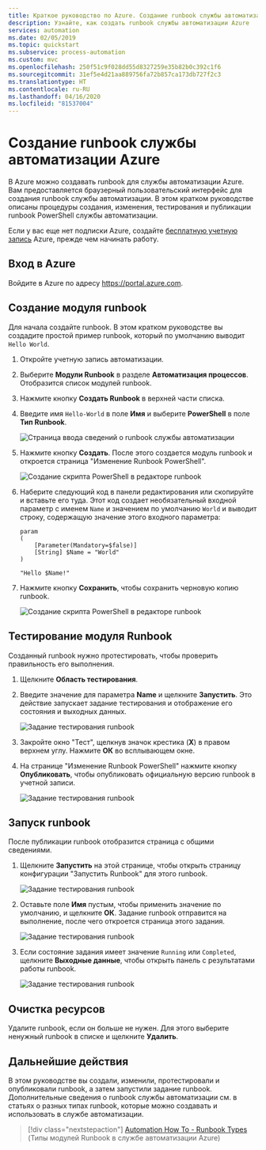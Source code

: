 ```yaml
---
title: Краткое руководство по Azure. Создание runbook службы автоматизации Azure | Документация Майкрософт
description: Узнайте, как создать runbook службы автоматизации Azure
services: automation
ms.date: 02/05/2019
ms.topic: quickstart
ms.subservice: process-automation
ms.custom: mvc
ms.openlocfilehash: 250f51c9f028dd55d8327259e35b82b0c392c1f6
ms.sourcegitcommit: 31ef5e4d21aa889756fa72b857ca173db727f2c3
ms.translationtype: HT
ms.contentlocale: ru-RU
ms.lasthandoff: 04/16/2020
ms.locfileid: "81537004"
---
```

# <a name="create-an-azure-automation-runbook"></a>Создание runbook службы автоматизации Azure

В Azure можно создавать runbook для службы автоматизации Azure. Вам предоставляется браузерный пользовательский интерфейс для создания runbook службы автоматизации. В этом кратком руководстве описаны процедуры создания, изменения, тестирования и публикации runbook PowerShell службы автоматизации.

Если у вас еще нет подписки Azure, создайте [бесплатную учетную запись](https://azure.microsoft.com/free/?WT.mc_id=A261C142F) Azure, прежде чем начинать работу.

## <a name="sign-in-to-azure"></a>Вход в Azure

Войдите в Azure по адресу https://portal.azure.com.

## <a name="create-the-runbook"></a>Создание модуля runbook

Для начала создайте runbook. В этом кратком руководстве вы создадите простой пример runbook, который по умолчанию выводит `Hello World`.

1. Откройте учетную запись автоматизации.

1. Выберите **Модули Runbook** в разделе **Автоматизация процессов**. Отобразится список модулей runbook.

1. Нажмите кнопку **Создать Runbook** в верхней части списка.

1. Введите имя `Hello-World` в поле **Имя** и выберите **PowerShell** в поле **Тип Runbook**. 

   ![Страница ввода сведений о runbook службы автоматизации](./media/automation-quickstart-create-runbook/automation-create-runbook-configure.png)

1. Нажмите кнопку **Создать**. После этого создается модуль runbook и откроется страница "Изменение Runbook PowerShell".

    ![Создание скрипта PowerShell в редакторе runbook](./media/automation-quickstart-create-runbook/automation-edit-runbook-empty.png)

1. Наберите следующий код в панели редактирования или скопируйте и вставьте его туда. Этот код создает необязательный входной параметр с именем `Name` и значением по умолчанию `World` и выводит строку, содержащую значение этого входного параметра:

   ```powershell-interactive
   param
   (
       [Parameter(Mandatory=$false)]
       [String] $Name = "World"
   )

   "Hello $Name!"
   ```

1. Нажмите кнопку **Сохранить**, чтобы сохранить черновую копию runbook.

    ![Создание скрипта PowerShell в редакторе runbook](./media/automation-quickstart-create-runbook/automation-edit-runbook.png)

## <a name="test-the-runbook"></a>Тестирование модуля Runbook

Созданный runbook нужно протестировать, чтобы проверить правильность его выполнения.

1. Щелкните **Область тестирования**.

1. Введите значение для параметра **Name** и щелкните **Запустить**. Это действие запускает задание тестирования и отображение его состояния и выходных данных.

    ![Задание тестирования runbook](./media/automation-quickstart-create-runbook/automation-test-runbook.png)

1. Закройте окно "Тест", щелкнув значок крестика (**X**) в правом верхнем углу. Нажмите **ОК** во всплывающем окне.

1. На странице "Изменение Runbook PowerShell" нажмите кнопку **Опубликовать**, чтобы опубликовать официальную версию runbook в учетной записи.

   ![Задание тестирования runbook](./media/automation-quickstart-create-runbook/automation-hello-world-runbook-job.png)

## <a name="run-the-runbook"></a>Запуск runbook

После публикации runbook отобразится страница с общими сведениями.

1. Щелкните **Запустить** на этой странице, чтобы открыть страницу конфигурации "Запустить Runbook" для этого runbook.

   ![Задание тестирования runbook](./media/automation-quickstart-create-runbook/automation-hello-world-runbook-start.png)

1. Оставьте поле **Имя** пустым, чтобы применить значение по умолчанию, и щелкните **ОК**. Задание runbook отправится на выполнение, после чего откроется страница этого задания.

   ![Задание тестирования runbook](./media/automation-quickstart-create-runbook/automation-job-page.png)

1. Если состояние задания имеет значение `Running` или `Completed`, щелкните **Выходные данные**, чтобы открыть панель с результатами работы runbook.

   ![Задание тестирования runbook](./media/automation-quickstart-create-runbook/automation-hello-world-runbook-job-output.png)

## <a name="clean-up-resources"></a>Очистка ресурсов

Удалите runbook, если он больше не нужен. Для этого выберите ненужный runbook в списке и щелкните **Удалить**.

## <a name="next-steps"></a>Дальнейшие действия

В этом руководстве вы создали, изменили, протестировали и опубликовали runbook, а затем запустили задание runbook. Дополнительные сведения о runbook службы автоматизации см. в статьях о разных типах runbook, которые можно создавать и использовать в службе автоматизации.

> [!div class="nextstepaction"]
> [Automation How To - Runbook Types](./automation-runbook-types.md) (Типы модулей Runbook в службе автоматизации Azure)
